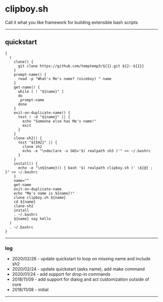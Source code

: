 # clipboy.sh

Call it what you like framework for building extensible bash scripts 

---

## quickstart

```
{
  (
    clone() {
      git clone https://github.com/temptemp3/${1}.git ${2:-${1}}
    } 
    prompt-name() {
      read -p "What's Me's name? (niceboy) " name
    }
    get-name() {
      while [ ! "${name}" ]
      do
       prompt-name
      done
    }
    exit-on-duplicate-name() {
      test ! -d "${name}" || { 
        echo "Someone else has Me's name!" 
        exit 
      }
    }
    clone-sh2() {
      test "${SH2}" || {
        clone sh2 
        echo -e "\ndeclare -x SH2='$( realpath sh3 )'" >> ~/.bashrc 
      }
    }
    install() {
      echo -e "\n${name}() { bash '$( realpath clipboy.sh )' \${@} ; }" >> ~/.bashrc
    }
    name=""
    get-name
    exit-on-duplicate-name
    echo "Me's name is ${name}!"
    clone clipboy.sh ${name}
    cd ${name}
    clone-sh2
    install
    . ~/.bashrc
    ${name} say hello
  )
  . ~/.bashrc 
}
```

---

### log
 
 + 2020/02/26 - update quickstart to loop on missing name and include sh2 
 + 2020/02/24 - update quickstart (asks name), add make command
 + 2020/01/24 - add support for drop-in commands
 + 2018/11/09 - add support for dialog and act customization outside of core
 + 2018/11/08 - initial

---
